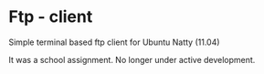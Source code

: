 # Ftp - client

Simple terminal based ftp client for Ubuntu Natty (11.04)


It was a school assignment.
No longer under active development.